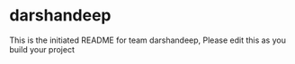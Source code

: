 # darshandeep
This is the initiated README for team darshandeep, Please edit this as you build your project
